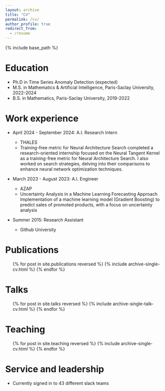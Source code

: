 ```yaml
---
layout: archive
title: "CV"
permalink: /cv/
author_profile: true
redirect_from:
  - /resume
---
```


{% include base_path %}

Education
======
* Ph.D in Time Series Anomaly Detection (expected)
* M.S. in Mathematics & Artificial Intelligence, Paris-Saclay University, 2022-2024
* B.S. in Mathematics, Paris-Saclay University, 2019-2022
  
Work experience
======
* April 2024 - September 2024: A.I. Research Intern
  * THALES
  * Training-free metric for Neural Architecture Search
  completed a research-oriented internship focused on the Neural Tangent Kernel as a training-free metric for Neural Architecture Search. I also worked on search strategies, delving into their            comparisons to enhance neural network optimization techniques.

* March 2023 - August 2023: A.I. Engineer
  * AZAP
  * Uncertainty Analysis in a Machine Learning Forecasting Approach
  Implementation of a machine learning model (Gradient Boosting) to predict sales of promoted products, with a focus on uncertainty analysis

* Summer 2015: Research Assistant
  * Github University

Publications
======
  <ul>{% for post in site.publications reversed %}
    {% include archive-single-cv.html %}
  {% endfor %}</ul>
  
Talks
======
  <ul>{% for post in site.talks reversed %}
    {% include archive-single-talk-cv.html  %}
  {% endfor %}</ul>
  
Teaching
======
  <ul>{% for post in site.teaching reversed %}
    {% include archive-single-cv.html %}
  {% endfor %}</ul>
  
Service and leadership
======
* Currently signed in to 43 different slack teams
